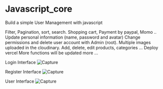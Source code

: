 # Javascript_core
Build a simple User Management with javascript

Filter, Pagination, sort, search.
Shopping cart, Payment by paypal, Momo ..
Update personal information (name, password and avatar)
Change permissions and delete user account with Admin (root).
Multiple images uploaded in the cloudinary.
Add, delete, edit products, categories ...
Deploy vercel
More functions will be updated more ...

Login Interface
![Capture](https://user-images.githubusercontent.com/72255700/127589085-5df18fc4-a6e1-4fd6-9c7a-862cb4e6a893.PNG)


Register Interface
![Capture](https://user-images.githubusercontent.com/72255700/127589037-5d45411d-83fc-4ada-bcd5-399f229f2aa4.PNG)

User Interface
![Capture](https://user-images.githubusercontent.com/72255700/127589174-eea2cc82-0fe7-4e7e-99fe-62b2b4c09f8a.PNG)

